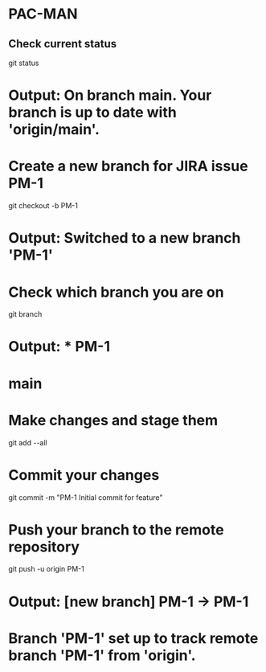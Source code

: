 # PAC-MAN

## Check current status
git status
# Output: On branch main. Your branch is up to date with 'origin/main'.

# Create a new branch for JIRA issue PM-1
git checkout -b PM-1
# Output: Switched to a new branch 'PM-1'

# Check which branch you are on
git branch
# Output: * PM-1
#         main

# Make changes and stage them
git add --all

# Commit your changes
git commit -m "PM-1 Initial commit for feature"

# Push your branch to the remote repository
git push -u origin PM-1
# Output: [new branch] PM-1 -> PM-1
#         Branch 'PM-1' set up to track remote branch 'PM-1' from 'origin'.
